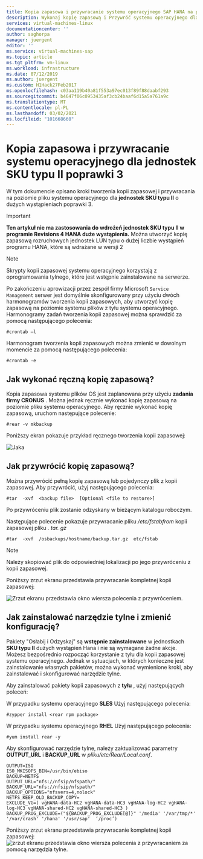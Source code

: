 ```yaml
---
title: Kopia zapasowa i przywracanie systemu operacyjnego SAP HANA na platformie Azure (duże wystąpienia) Typ II SKU | Microsoft Docs
description: Wykonaj kopię zapasową i Przywróć systemu operacyjnego dla SAP HANA na platformie Azure (duże wystąpienia) Typ II SKU
services: virtual-machines-linux
documentationcenter: ''
author: saghorpa
manager: juergent
editor: ''
ms.service: virtual-machines-sap
ms.topic: article
ms.tgt_pltfrm: vm-linux
ms.workload: infrastructure
ms.date: 07/12/2019
ms.author: juergent
ms.custom: H1Hack27Feb2017
ms.openlocfilehash: c03aa119b40a81f553a97ec013f89f88daabf293
ms.sourcegitcommit: b4647f06c0953435af3cb24baaf6d15a5a761a9c
ms.translationtype: MT
ms.contentlocale: pl-PL
ms.lasthandoff: 03/02/2021
ms.locfileid: "101668660"
---
```

# <a name="os-backup-and-restore-for-type-ii-skus-of-revision-3-stamps"></a>Kopia zapasowa i przywracanie systemu operacyjnego dla jednostek SKU typu II poprawki 3

W tym dokumencie opisano kroki tworzenia kopii zapasowej i przywracania na poziomie pliku systemu operacyjnego dla **jednostek SKU typu II** o dużych wystąpieniach poprawki 3. 

>[!Important]
> **Ten artykuł nie ma zastosowania do wdrożeń jednostek SKU typu II w programie Revisions 4 HANA duże wystąpienia.** Można utworzyć kopię zapasową rozruchowych jednostek LUN typu o dużej liczbie wystąpień programu HANA, które są wdrażane w wersji 2


>[!NOTE]
>Skrypty kopii zapasowej systemu operacyjnego korzystają z oprogramowania tylnego, które jest wstępnie zainstalowane na serwerze.  

Po zakończeniu aprowizacji przez zespół firmy Microsoft `Service Management` serwer jest domyślnie skonfigurowany przy użyciu dwóch harmonogramów tworzenia kopii zapasowych, aby utworzyć kopię zapasową na poziomie systemu plików z tyłu systemu operacyjnego. Harmonogramy zadań tworzenia kopii zapasowej można sprawdzić za pomocą następującego polecenia:
```
#crontab –l
```
Harmonogram tworzenia kopii zapasowych można zmienić w dowolnym momencie za pomocą następującego polecenia:
```
#crontab -e
```
## <a name="how-to-take-a-manual-backup"></a>Jak wykonać ręczną kopię zapasową?

Kopia zapasowa systemu plików OS jest zaplanowana przy użyciu **zadania firmy CRONUS** . Można jednak ręcznie wykonać kopię zapasową na poziomie pliku systemu operacyjnego. Aby ręcznie wykonać kopię zapasową, uruchom następujące polecenie:

```
#rear -v mkbackup
```
Poniższy ekran pokazuje przykład ręcznego tworzenia kopii zapasowej:

![Jaka](media/HowToHLI/OSBackupTypeIISKUs/HowtoTakeManualBackup.PNG)


## <a name="how-to-restore-a-backup"></a>Jak przywrócić kopię zapasową?

Można przywrócić pełną kopię zapasową lub pojedynczy plik z kopii zapasowej. Aby przywrócić, użyj następującego polecenia:

```
#tar  -xvf  <backup file>  [Optional <file to restore>]
```
Po przywróceniu plik zostanie odzyskany w bieżącym katalogu roboczym.

Następujące polecenie pokazuje przywracanie pliku */etc/fstabfrom* kopii zapasowej pliku *. tar. gz*
```
#tar  -xvf  /osbackups/hostname/backup.tar.gz  etc/fstab 
```
>[!NOTE] 
>Należy skopiować plik do odpowiedniej lokalizacji po jego przywróceniu z kopii zapasowej.

Poniższy zrzut ekranu przedstawia przywracanie kompletnej kopii zapasowej:

![Zrzut ekranu przedstawia okno wiersza polecenia z przywróceniem.](media/HowToHLI/OSBackupTypeIISKUs/HowtoRestoreaBackup.PNG)

## <a name="how-to-install-the-rear-tool-and-change-the-configuration"></a>Jak zainstalować narzędzie tylne i zmienić konfigurację? 

Pakiety "Osłabij i Odzyskaj" są **wstępnie zainstalowane** w jednostkach **SKU typu II** dużych wystąpień Hana i nie są wymagane żadne akcje. Możesz bezpośrednio rozpocząć korzystanie z tyłu dla kopii zapasowej systemu operacyjnego.
Jednak w sytuacjach, w których konieczne jest zainstalowanie własnych pakietów, można wykonać wymienione kroki, aby zainstalować i skonfigurować narzędzie tylne.

Aby zainstalować pakiety kopii zapasowych z **tyłu** , użyj następujących poleceń:

W przypadku systemu operacyjnego **SLES** Użyj następującego polecenia:
```
#zypper install <rear rpm package>
```
W przypadku systemu operacyjnego **RHEL** Użyj następującego polecenia: 
```
#yum install rear -y
```
Aby skonfigurować narzędzie tylne, należy zaktualizować parametry **OUTPUT_URL**  i **BACKUP_URL**  w *pliku/etc/Rear/Local.conf*.
```
OUTPUT=ISO
ISO_MKISOFS_BIN=/usr/bin/ebiso
BACKUP=NETFS
OUTPUT_URL="nfs://nfsip/nfspath/"
BACKUP_URL="nfs://nfsip/nfspath/"
BACKUP_OPTIONS="nfsvers=4,nolock"
NETFS_KEEP_OLD_BACKUP_COPY=
EXCLUDE_VG=( vgHANA-data-HC2 vgHANA-data-HC3 vgHANA-log-HC2 vgHANA-log-HC3 vgHANA-shared-HC2 vgHANA-shared-HC3 )
BACKUP_PROG_EXCLUDE=("${BACKUP_PROG_EXCLUDE[@]}" '/media' '/var/tmp/*' '/var/crash' '/hana' '/usr/sap'  ‘/proc’)
```

Poniższy zrzut ekranu przedstawia przywracanie kompletnej kopii zapasowej: ![ zrzut ekranu przedstawia okno wiersza polecenia z przywracaniem za pomocą narzędzia tylne.](media/HowToHLI/OSBackupTypeIISKUs/RearToolConfiguration.PNG)
